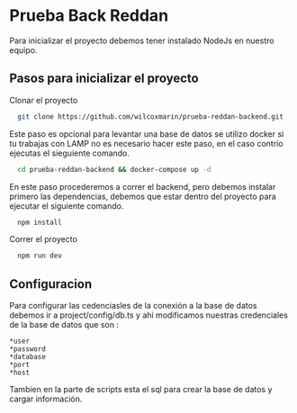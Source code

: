 
# Prueba Back Reddan

Para inicializar el proyecto debemos tener instalado NodeJs en nuestro equipo.



## Pasos para inicializar el proyecto

Clonar el proyecto

```bash
  git clone https://github.com/wilcoxmarin/prueba-reddan-backend.git
```
Este paso es opcional para levantar una base de datos se utilizo docker si tu trabajas con LAMP no es necesario hacer este paso, en el caso contrio ejecutas el sieguiente comando.

```bash
  cd prueba-reddan-backend && docker-compose up -d
```

En este paso procederemos a correr el backend, pero debemos instalar primero las dependencias, debemos que estar dentro del proyecto para ejecutar el siguiente comando.
```bash
  npm install
```

Correr el proyecto

```bash
  npm run dev
```


## Configuracion

Para configurar las cedenciasles de la conexión a la base de datos debemos ir a  project/config/db.ts y ahi modificamos nuestras credenciales de la base de datos que son :

    *user
    *password
    *database
    *port
    *host

Tambien en la parte de scripts esta el sql para crear la base de datos y cargar información.

